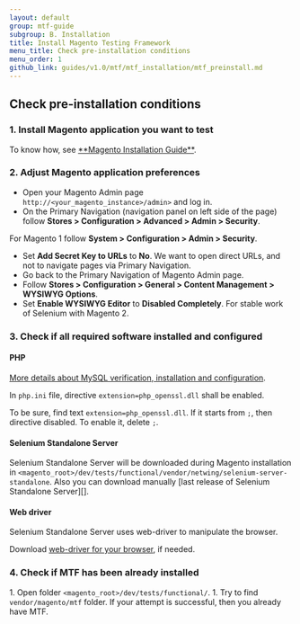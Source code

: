 ```yaml
---
layout: default
group: mtf-guide
subgroup: B. Installation
title: Install Magento Testing Framework
menu_title: Check pre-installation conditions
menu_order: 1
github_link: guides/v1.0/mtf/mtf_installation/mtf_preinstall.md
---
```


<h2 id="mtf_install_pre">Check pre-installation conditions</h2>

<h3 id="mtf_install_pre_inst-magento">1. Install Magento application you want to test</h3>
To know how, see <a href="{{ site.gdeurl }}install-gde/bk-install-guide.html">**Magento Installation Guide**</a>.

<h3 id="mtf_install_pre_adj-magento">2. Adjust Magento application preferences</h3>

-    Open your Magento Admin page <code>http://&lt;your_magento_instance>/admin&gt;</code> and log in.
-    On the Primary Navigation (navigation panel on left side of the page) follow **Stores &gt; Configuration &gt; Advanced &gt; Admin &gt; Security**.

<div class="bs-callout bs-callout-info" id="info">
  <p>For Magento 1 follow <b>System &gt; Configuration &gt; Admin &gt; Security</b>.</p>
</div>

-    Set **Add Secret Key to URLs** to **No**. We want to open direct URLs, and not to navigate pages via Primary Navigation.
-    Go back to the Primary Navigation of Magento Admin page.
-    Follow **Stores &gt; Configuration &gt; General &gt; Content Management &gt; WYSIWYG Options**.
-    Set **Enable WYSIWYG Editor** to **Disabled Completely**. For stable work of Selenium with Magento 2.

<h3 id="mtf_install_pre_tools">3. Check if all required software installed and configured</h3>

<h4 id="mtf_install_pre_tools_apache">PHP</h4>

<a href="{{ site.gdeurl }}install-gde/prereq/php-ubuntu.html">More details about MySQL verification, installation and configuration</a>.

<div class="bs-callout bs-callout-warning">
    <p>In <code>php.ini</code> file, directive <code>extension=php_openssl.dll</code> shall be enabled.</p>
<p> To be sure, find text <code>extension=php_openssl.dll</code>. If it starts from <code>;</code>, then directive disabled. To enable it, delete <code>;</code>.</p>
</div>

<h4 id="mtf_install_pre_tools_apache">Selenium Standalone Server</h4>
Selenium Standalone Server will be downloaded during Magento installation in <code>&lt;magento_root&gt;/dev/tests/functional/vendor/netwing/selenium-server-standalone</code>.
Also you can download manually [last release of Selenium Standalone Server][].


<h4 id="mtf_install_pre_tools_apache">Web driver</h4>
Selenium Standalone Server uses web-driver to manipulate the browser.

Download [web-driver for your browser][], if needed. 

<h3 id="mtf_install_pre_mtf-check">4. Check if MTF has been already installed</h3>
1. Open folder <code>&lt;magento_root&gt;/dev/tests/functional/</code>.
1. Try to find <code>vendor/magento/mtf</code> folder. If your attempt is successful, then you already have MTF.



[official web-site]: http://www.seleniumhq.org/download/
[last release of Selenium Standalone Server]: http://www.seleniumhq.org/download/
[web-driver for your browser]: http://www.seleniumhq.org/about/platforms.jsp#browsers